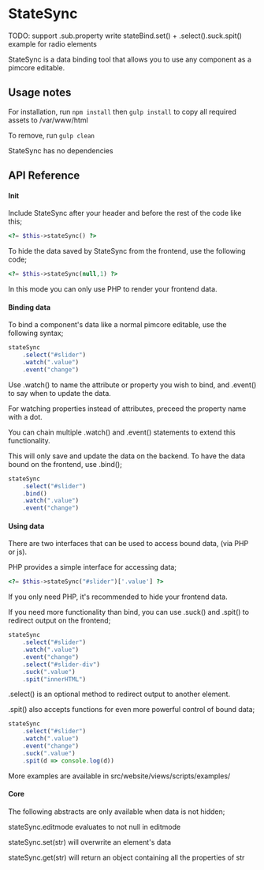 StateSync
=====

TODO: support .sub.property
        write stateBind.set() + .select().suck.spit() example for radio elements

StateSync is a data binding tool that allows you to use any component as a pimcore editable.

Usage notes
-------------


For installation, run `npm install` then `gulp install` to copy all required assets to /var/www/html

To remove, run `gulp clean`

StateSync has no dependencies

API Reference
-------------

#### Init


Include StateSync after your header and before the rest of the code like this;

```PHP
<?= $this->stateSync() ?>
```


To hide the data saved by StateSync from the frontend, use the following code;

```PHP
<?= $this->stateSync(null,1) ?>
```

In this mode you can only use PHP to render your frontend data.


#### Binding data


To bind a component's data like a normal pimcore editable, use the following syntax;

```javascript
stateSync
    .select("#slider")
    .watch(".value")
    .event("change")
```

Use .watch() to name the attribute or property you wish to bind, and .event() to say when to update the data.

For watching properties instead of attributes, preceed the property name with a dot.

You can chain multiple .watch() and .event() statements to extend this functionality.


This will only save and update the data on the backend. To have the data bound on the frontend, use .bind();

```javascript
stateSync
    .select("#slider")
    .bind()
    .watch(".value")
    .event("change")
```

#### Using data

There are two interfaces that can be used to access bound data, (via PHP or js).

PHP provides a simple interface for accessing data;

```PHP
<?= $this->stateSync("#slider")['.value'] ?>
```

If you only need PHP, it's recommended to hide your frontend data.


If you need more functionality than bind, you can use .suck() and .spit() to redirect output on the frontend;

```javascript
stateSync
    .select("#slider")
    .watch(".value")
    .event("change")
    .select("#slider-div")
    .suck(".value")
    .spit("innerHTML")
```

.select() is an optional method to redirect output to another element.


.spit() also accepts functions for even more powerful control of bound data;

```javascript
stateSync
    .select("#slider")
    .watch(".value")
    .event("change")
    .suck(".value")
    .spit(d => console.log(d))
```

More examples are available in src/website/views/scripts/examples/


#### Core


The following abstracts are only available when data is not hidden;

stateSync.editmode evaluates to not null in editmode

stateSync.set(str) will overwrite an element's data

stateSync.get(str) will return an object containing all the properties of str 